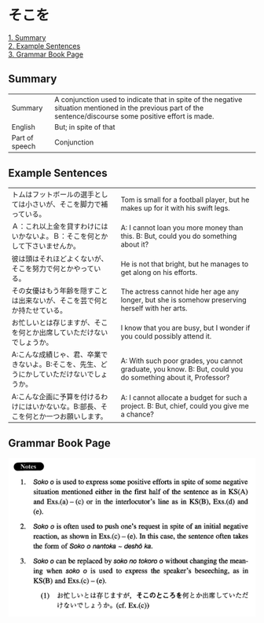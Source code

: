 # そこを

[1. Summary](#summary)<br>
[2. Example Sentences](#example-sentences)<br>
[3. Grammar Book Page](#grammar-book-page)<br>


## Summary

<table><tr>   <td>Summary</td>   <td>A conjunction used to indicate that in spite of the negative situation mentioned in the previous part of the sentence/discourse some positive effort is made.</td></tr><tr>   <td>English</td>   <td>But; in spite of that</td></tr><tr>   <td>Part of speech</td>   <td>Conjunction</td></tr></table>

## Example Sentences

<table><tr>   <td>トムはフットボールの選手としては小さいが、そこを脚力で補っている。</td>   <td>Tom is small for a football player, but he makes up for it with his swift legs.</td></tr><tr>   <td>Ａ：これ以上金を貸すわけにはいかないよ。Ｂ：そこを何とかして下さいませんか。</td>   <td>A: I cannot loan you more money than this. B: But, could you do something about it?</td></tr><tr>   <td>彼は頭はそれほどよくないが、そこを努力で何とかやっている。</td>   <td>He is not that bright, but he manages to get along on his efforts.</td></tr><tr>   <td>その女優はもう年齢を隠すことは出来ないが、そこを芸で何とか持たせている。</td>   <td>The actress cannot hide her age any longer, but she is somehow preserving herself with her arts.</td></tr><tr>   <td>お忙しいとは存じますが、そこを何とか出席していただけないでしょうか。</td>   <td>I know that you are busy, but I wonder if you could possibly attend it.</td></tr><tr>   <td>A:こんな成績じゃ、君、卒業できないよ。B:そこを、先生、どうにかしていただけないでしょうか。</td>   <td>A: With such poor grades, you cannot graduate, you know. B: But, could you do something about it, Professor?</td></tr><tr>   <td>A:こんな企画に予算を付けるわけにはいかないな。B:部長、そこを何とか一つお願いします。</td>   <td>A: I cannot allocate a budget for such a project. B: But, chief, could you give me a chance?</td></tr></table>

## Grammar Book Page

![](../img/Intermediateそこを.png)

